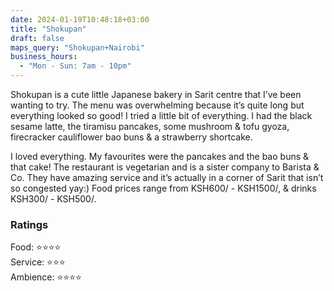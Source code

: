 ```yaml
---
date: 2024-01-19T10:48:18+03:00
title: "Shokupan"
draft: false
maps_query: "Shokupan+Nairobi"
business_hours:
  - "Mon - Sun: 7am - 10pm"
---
```


Shokupan is a cute little Japanese bakery in Sarit centre that I’ve been wanting to try. The menu was overwhelming because it’s quite long but everything looked so good! I tried a little bit of everything. I had the black sesame latte, the tiramisu pancakes, some mushroom & tofu gyoza, firecracker cauliflower bao buns & a strawberry shortcake.

I loved everything. My favourites were the pancakes and the bao buns & that cake! The restaurant is vegetarian and is a sister company to Barista & Co. They have amazing service and it’s actually in a corner of Sarit that isn’t so congested yay:) Food prices range from KSH600/ - KSH1500/, & drinks KSH300/ - KSH500/.

### Ratings

Food: ⭐️⭐️⭐️⭐️<br>
Service: ⭐️⭐️⭐️<br>
Ambience: ⭐️⭐️⭐️⭐️<br>
